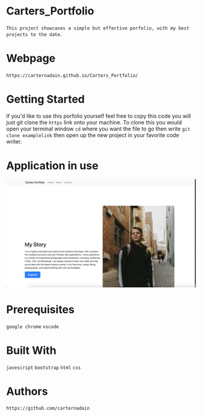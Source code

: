 # Carters_Portfolio
`This project showcases a simple but effective porfolio, with my best projects to the date.`

# Webpage 
`https://carternadain.github.io/Carters_Portfolio/`


# Getting Started
If you'd like to use this porfolio yourself feel free to copy this code you will just git clone the `https` link onto your machine. To clone this you would open your terminal window `cd` where you want the file to go then write `git clone examplelink` then open up the new project in your favorite code writer. 

# Application in use
<img src="./images/app.jpg" alt="image of application in use">

# Prerequisites
`google chrome`
`vscode`

# Built With 
`javescript`
`bootstrap`
`html`
`css`

# Authors
`https://github.com/carternadain`